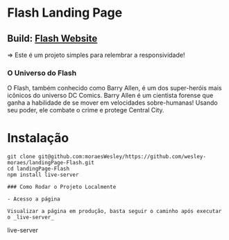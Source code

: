 # Flash Landing Page

## Build: [Flash Website](https://wesley-moraes.github.io/landingPage-Flash/)

=> Este é um projeto simples para relembrar a responsividade!

### O Universo do Flash

O Flash, também conhecido como Barry Allen, é um dos super-heróis mais icônicos do universo DC Comics. Barry Allen é um cientista forense que ganha a habilidade de se mover em velocidades sobre-humanas! Usando seu poder, ele combate o crime e protege Central City.

# Instalação

```
git clone git@github.com:moraesWesley/https://github.com/wesley-moraes/landingPage-Flash.git
cd landingPage-Flash
npm install live-server

### Como Rodar o Projeto Localmente

- Acesso a página

Visualizar a página em produção, basta seguir o caminho após executar o _live-server_
```
live-server




